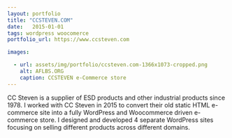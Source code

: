 ```yaml
---
layout: portfolio
title: "CCSTEVEN.COM"
date:   2015-01-01
tags: wordpress woocomerce
portfolio_url: https://www.ccsteven.com

images:

  - url: assets/img/portfolio/ccsteven.com-1366x1073-cropped.png
    alt: AFLBS.ORG
    caption: CCSTEVEN e-Commerce store
---
```


CC Steven is a supplier of ESD products and other industrial products since 1978. I worked with CC Steven in 2015 to convert their old static HTML e-commerce site into a fully WordPress and Woocommerce driven e-commerce store. I designed and developed 4 separate WordPress sites focusing on selling different products across different domains. 